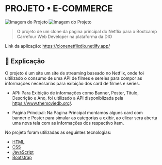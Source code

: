 # PROJETO • E-COMMERCE

<img src="./src/img/image.png" alt="Imagem do Projeto"/>
<img src="./src/img/image2.png" alt="Imagem do Projeto"/>

>  O projeto de um clone da pagina principal do Netflix para o Bootcamp Carrefour Web Developer na plataforma da DIO

Link da aplicação: https://clonenetflixdio.netlify.app/ <br>

## :page_facing_up: Explicação

O projeto é um site um site de streaming baseado no Netflix, onde foi ultilizado o consumo de uma API de filmes e sereies para compor as informações necessarias para exibição dos card de filmes e series.

- API: Para Exibição de informações como Banner, Poster, Titulo, Descrição e Ano, foi ultilizado a API disponiblizada pela https://www.themoviedb.org/.

- Pagina Principal: Na Pagina Principal montamos alguns card com banner e Poster para simular as categorias a exibir, ao clicar sera aberta uma nova tela com as informações dos respectivo item.

No projeto foram utilizadas as seguintes tecnologias:

- [HTML](https://developer.mozilla.org/pt-BR/docs/Web/HTML)
- [CSS](https://developer.mozilla.org/pt-BR/docs/Web/CSS)
- [JavaScript](https://developer.mozilla.org/pt-BR/docs/Web/JavaScript)
- [Bootstrap](https://getbootstrap.com/)
